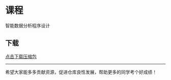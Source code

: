 # 课程

智能数据分析程序设计

## 下载

[点击下载压缩包](https://minhaskamal.github.io/DownGit/#/home?url=https://github.com/Royfor12/CQUT-electronic-information-engineering/tree/main/%E8%AF%BE%E7%A8%8B%E7%9B%AE%E5%BD%95/%E6%99%BA%E8%83%BD%E6%95%B0%E6%8D%AE%E5%88%86%E6%9E%90%E7%A8%8B%E5%BA%8F%E8%AE%BE%E8%AE%A1%20(Python))

---

希望大家能多多贡献资源，促进仓库良性发展，帮助更多的同学考个好成绩！